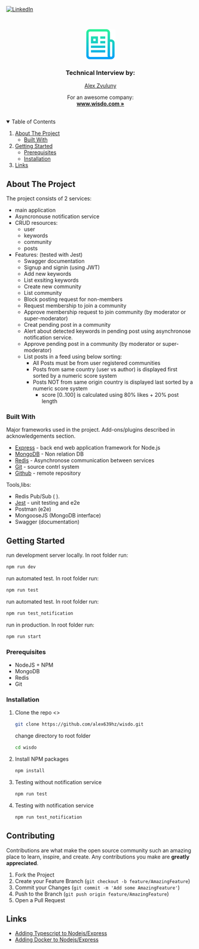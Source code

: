 <!--
*** Thanks for checking out the Best-README-Template. If you have a suggestion
*** that would make this better, please fork the repo and create a pull request
*** or simply open an issue with the tag "enhancement".
*** Thanks again! Now go create something AMAZING! :D
-->



<!-- PROJECT SHIELDS -->
<!--
*** I'm using markdown "reference style" links for readability.
*** Reference links are enclosed in brackets [ ] instead of parentheses ( ).
*** See the bottom of this document for the declaration of the reference variables
*** for contributors-url, forks-url, etc. This is an optional, concise syntax you may use.
*** https://www.markdownguide.org/basic-syntax/#reference-style-links
-->
<!-- [![Contributors][contributors-shield]][contributors-url]
[![Forks][forks-shield]][forks-url]
[![Stargazers][stars-shield]][stars-url]
[![Issues][issues-shield]][issues-url]
[![MIT License][license-shield]][license-url] -->
[![LinkedIn][linkedin-shield]][linkedin-url]


<!-- PROJECT LOGO -->
<br />
<p align="center">
  <!-- <a href="https://github.com/othneildrew/Best-README-Template"> -->
  <a href="https://www.wisdo.com/">
    <img src="images/logo.png" alt="Logo" width="80" height="80">
  </a>

  <h3 align="center">Technical Interview by:</h3>
  <a href="https://www.wisdo.com/">
     <div  align="center"> Alex Zvuluny </div>
  </a>

  <p align="center">
    For an awesome company:
    <br />
    <a href="https://www.wisdo.com/"><strong>www.wisdo.com »</strong></a>
    <br />
    <br />
    <!-- <a href="https://github.com/othneildrew/Best-README-Template">View Demo</a>
    ·
    <a href="https://github.com/othneildrew/Best-README-Template/issues">Report Bug</a>
    ·
    <a href="https://github.com/othneildrew/Best-README-Template/issues">Request Feature</a> -->
  </p>
</p>



<!-- TABLE OF CONTENTS -->
<details open="open">
  <summary>Table of Contents</summary>
  <ol>
    <li>
      <a href="#about-the-project">About The Project</a>
      <ul>
        <li><a href="#built-with">Built With</a></li>
      </ul>
    </li>
    <li>
      <a href="#getting-started">Getting Started</a>
      <ul>
        <li><a href="#prerequisites">Prerequisites</a></li>
        <li><a href="#installation">Installation</a></li>
      </ul>
    </li>
    <!-- <li><a href="#usage">Usage</a></li> -->
    <!-- <li><a href="#roadmap">Roadmap</a></li> -->
    <!-- <li><a href="#contributing">Contributing</a></li> -->
    <!-- <li><a href="#license">License</a></li> -->
    <!-- <li><a href="#contact">Contact</a></li> -->
    <!-- <li><a href="#acknowledgements">Acknowledgements</a></li> -->
    <li><a href="#links">Links</a></li>
  </ol>
</details>



<!-- ABOUT THE PROJECT -->
## About The Project

<!-- add Photo and a link to app -->
<!-- [![Product Name Screen Shot][product-screenshot]](https://example.com) -->

The project consists of 2 services:
* main application
* Asyncronouse notification service 
* CRUD resources:
  * user 
  * keywords  
  * community  
  * posts   
* Features: (tested with Jest)
  * Swagger documentation 
  * Signup and signin (using JWT)  
  * Add new keywords 
  * List exsiting keywords 
  * Create new community 
  * List community 
  * Block posting request for non-members 
  * Request membership to join a community 
  * Approve membership request to join community (by moderator or super-moderator)
  * Creat pending post in a community  
  * Alert about detected keywords in pending post using asynchronose notification service.
  * Approve pending post in a community (by moderator or super-moderator)
  * List posts in a feed using below sorting:
    * All Posts must be from user registered communities 
    * Posts from same country (user vs author) is displayed first sorted by a numeric score system  
    * Posts NOT from same origin country is displayed last sorted by a numeric score system
      * score [0..100] is calculated using 80% likes + 20% post length


### Built With

Major frameworks used in the project. Add-ons/plugins described in acknowledgements section.
* [Express](https://expressjs.com/) - back end web application framework for Node.js
* [MongoDB](https://mongodb.com) - Non relation DB
* [Redis](https://redis.io) - Asynchronose communication between services
* [Git](https://git-scm.com/) - source contrl system
* [Github](https://github.com) - remote repository

Tools,libs:
* Redis Pub/Sub ( ).  
* [Jest](https://jest.com) - unit testing and e2e
* Postman (e2e)
* MongooseJS (MongoDB interface)
* Swagger (documentation)



<!-- GETTING STARTED -->
## Getting Started

run development server locally. In root folder run: 
  ```sh
  npm run dev
  ```

run automated test. In root folder run: 
  ```sh
  npm run test
  ```

run automated test. In root folder run: 
  ```sh
  npm run test_notification
  ```

run in production. In root folder run: 
  ```sh
  npm run start
  ```


### Prerequisites

* NodeJS + NPM 
* MongoDB
* Redis
* Git
 

### Installation

<!-- 0. Get a free API Key at [https://example.com](https://example.com) -->

1. Clone the repo <>
   ```sh
   git clone https://github.com/alex639hz/wisdo.git
   ```
   change directory to root folder 
   ```sh
   cd wisdo
   ```

3. Install NPM packages
   ```sh
   npm install
   ```
4. Testing without notification service
   ```sh
   npm run test
   ```
5. Testing with notification service
   ```sh
   npm run test_notification
   ```

<!-- 4. Enter your API in `config.js`
   ```JS
   const API_KEY = 'ENTER YOUR API';
   ``` -->



<!-- USAGE EXAMPLES -->
<!-- ## Usage -->
<!-- Use this space to show useful examples of how a project can be used. Additional screenshots, code examples and demos work well in this space. You may also link to more resources. -->
<!-- _For more examples, please refer to the [Documentation](https://example.com)_ -->



<!-- ROADMAP -->
<!-- ## Roadmap -->
<!-- See the [open issues](https://github.com/othneildrew/Best-README-Template/issues) for a list of proposed features (and known issues). -->



<!-- CONTRIBUTING -->
## Contributing

Contributions are what make the open source community such an amazing place to learn, inspire, and create. Any contributions you make are **greatly appreciated**.

1. Fork the Project
2. Create your Feature Branch (`git checkout -b feature/AmazingFeature`)
3. Commit your Changes (`git commit -m 'Add some AmazingFeature'`)
4. Push to the Branch (`git push origin feature/AmazingFeature`)
5. Open a Pull Request



<!-- LICENSE -->
<!-- ## License -->
<!-- Distributed under the MIT License. See `LICENSE` for more information. -->

<!-- CONTACT -->
<!-- ## Contact -->
<!-- Alex Zvuluny - [@your_twitter](https://twitter.com/your_username) - email@example.com -->
<!-- Project Link: [https://github.com/your_username/repo_name](https://github.com/your_username/repo_name) -->

<!-- ACKNOWLEDGEMENTS -->
<!-- ## Acknowledgements -->
<!-- * [GitHub Emoji Cheat Sheet](https://www.webpagefx.com/tools/emoji-cheat-sheet) -->
<!-- * [Img Shields](https://shields.io) -->
<!-- * [Choose an Open Source License](https://choosealicense.com) -->
<!-- * [GitHub Pages](https://pages.github.com) -->
<!-- * [Animate.css](https://daneden.github.io/animate.css) -->
<!-- * [Loaders.css](https://connoratherton.com/loaders) -->
<!-- * [Slick Carousel](https://kenwheeler.github.io/slick) -->
<!-- * [Smooth Scroll](https://github.com/cferdinandi/smooth-scroll) -->
<!-- * [Sticky Kit](http://leafo.net/sticky-kit) -->
<!-- * [JVectorMap](http://jvectormap.com) -->
<!-- * [Font Awesome](https://fontawesome.com) -->



<!-- Links -->
## Links
* [Adding Typescript to Nodejs/Express](https://blog.logrocket.com/typescript-with-node-js-and-express/)
* [Adding Docker to Nodejs/Express](https://www.digitalocean.com/community/tutorials/how-to-build-a-node-js-application-with-docker-on-ubuntu-20-04)



<!-- MARKDOWN LINKS & IMAGES -->
<!-- https://www.markdownguide.org/basic-syntax/#reference-style-links -->
[contributors-shield]: https://img.shields.io/github/contributors/othneildrew/Best-README-Template.svg?style=for-the-badge
[contributors-url]: https://github.com/othneildrew/Best-README-Template/graphs/contributors
[forks-shield]: https://img.shields.io/github/forks/othneildrew/Best-README-Template.svg?style=for-the-badge
[forks-url]: https://github.com/othneildrew/Best-README-Template/network/members
[stars-shield]: https://img.shields.io/github/stars/othneildrew/Best-README-Template.svg?style=for-the-badge
[stars-url]: https://github.com/othneildrew/Best-README-Template/stargazers
[issues-shield]: https://img.shields.io/github/issues/othneildrew/Best-README-Template.svg?style=for-the-badge
[issues-url]: https://github.com/othneildrew/Best-README-Template/issues
[license-shield]: https://img.shields.io/github/license/othneildrew/Best-README-Template.svg?style=for-the-badge
[license-url]: https://github.com/othneildrew/Best-README-Template/blob/master/LICENSE.txt
[linkedin-shield]: https://img.shields.io/badge/-LinkedIn-black.svg?style=for-the-badge&logo=linkedin&colorB=555
[linkedin-url]: https://linkedin.com/in/alexzvuluny/
[product-screenshot]: images/screenshot.png

